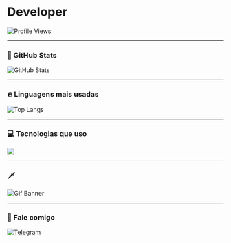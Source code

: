 # Developer

![Profile Views](https://komarev.com/ghpvc/?username=slasher403&color=blueviolet&style=flat)

---

### 🧠 GitHub Stats
![GitHub Stats](https://github-readme-stats.vercel.app/api?username=slasher403&show_icons=true&theme=dark)

---

### 🔥 Linguagens mais usadas
![Top Langs](https://github-readme-stats.vercel.app/api/top-langs/?username=slasher403&layout=compact&theme=dark)

---

### 💻 Tecnologias que uso
<p align="left">
  <img src="https://skillicons.dev/icons?i=java,php,python,css,sql,vscode" />
</p>

---

### 🗡️
![Gif Banner](https://giphy.com/gifs/halloween-skeletons-skeleton-dance-QuxqWk7m9ffxyfoa0a)

---

### 💬 Fale comigo
[![Telegram](https://img.shields.io/badge/Telegram-2CA5E0?style=for-the-badge&logo=telegram&logoColor=white)](https://t.me/SEULINK)
